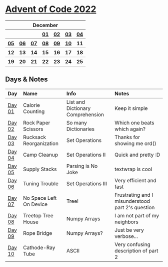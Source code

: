 # [Advent of Code 2022](https://adventofcode.com/2022)

<table>
    <tr>
        <th colspan="7">December</th>
    </tr>
    <tr>
        <th></th>
        <th></th>
        <th></th>
        <th><a href="https://adventofcode.com/2022/day/1">01</a></th>
        <th><a href="https://adventofcode.com/2022/day/2">02</a></th>
        <th><a href="https://adventofcode.com/2022/day/3">03</a></th>
        <th><a href="https://adventofcode.com/2022/day/4">04</a></th>
    </tr>
    <tr>
        <th><a href="https://adventofcode.com/2022/day/5">05</a></th>
        <th><a href="https://adventofcode.com/2022/day/6">06</a></th>
        <th><a href="https://adventofcode.com/2022/day/7">07</a></th>
        <th><a href="https://adventofcode.com/2022/day/8">08</a></th>
        <th><a href="https://adventofcode.com/2022/day/9">09</a></th>
        <th><a href="https://adventofcode.com/2022/day/10">10</a></th>
        <th>11</th>
    </tr>
    <tr>
        <th>12</th>
        <th>13</th>
        <th>14</th>
        <th>15</th>
        <th>16</th>
        <th>17</th>
        <th>18</th>
    </tr>
    <tr>
        <th>19</th>
        <th>20</th>
        <th>21</th>
        <th>22</th>
        <th>23</th>
        <th>24</th>
        <th>25</th>
    </tr>
</table>


## Days & Notes

Day | Name | Info | Notes
:--- | :-- | :---  | :----
[Day 01](https://github.com/enigm4tik/advent-of-code/blob/main/2022/day01/day01.py) | Calorie Counting | List and Dictionary Comprehension | Keep it simple
[Day 02](https://github.com/enigm4tik/advent-of-code/blob/main/2022/day02/day02.py) | Rock Paper Scissors | So many Dictionaries | Which one beats which again?
[Day 03](https://github.com/enigm4tik/advent-of-code/blob/main/2022/day03/day03.py) | Rucksack Reorganization | Set Operations | Thanks for showing me ord()
[Day 04](https://github.com/enigm4tik/advent-of-code/blob/main/2022/day04/day04.py) | Camp Cleanup | Set Operations II | Quick and pretty :D
[Day 05](https://github.com/enigm4tik/advent-of-code/blob/main/2022/day05/day05.py) | Supply Stacks | Parsing is No Joke | textwrap is cool
[Day 06](https://github.com/enigm4tik/advent-of-code/blob/main/2022/day06/day06.py) | Tuning Trouble | Set Operations III | Very efficient and fast
[Day 07](https://github.com/enigm4tik/advent-of-code/blob/main/2022/day07/day07.py) | No Space Left On Device | Tree! | Frustrating and I misunderstood part 2's question
[Day 08](https://github.com/enigm4tik/advent-of-code/blob/main/2022/day08/day08.py) | Treetop Tree House | Numpy Arrays | I am not part of my neighbors
[Day 09](https://github.com/enigm4tik/advent-of-code/blob/main/2022/day09/day08.py) | Rope Bridge | Numpy Arrays? | Just be very verbose...
[Day 10](https://github.com/enigm4tik/advent-of-code/blob/main/2022/day09/day08.py) | Cathode-Ray Tube | ASCII | Very confusing description of part 2
